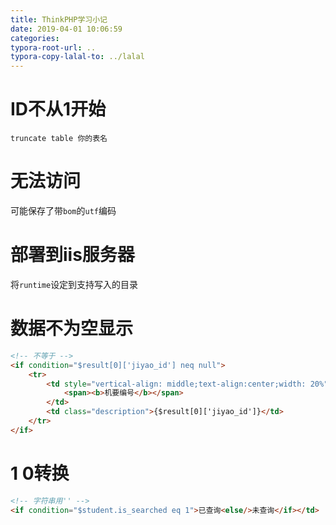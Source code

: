 ```yaml
---
title: ThinkPHP学习小记
date: 2019-04-01 10:06:59
categories:
typora-root-url: ..
typora-copy-lalal-to: ../lalal
---
```


# ID不从1开始
`truncate table 你的表名`

# 无法访问
可能保存了带`bom`的`utf`编码

# 部署到iis服务器
将`runtime`设定到支持写入的目录

# 数据不为空显示
```html
<!-- 不等于 -->
<if condition="$result[0]['jiyao_id'] neq null">
	<tr>
        <td style="vertical-align: middle;text-align:center;width: 20%">
            <span><b>机要编号</b></span>
        </td>
        <td class="description">{$result[0]['jiyao_id']}</td>
    </tr>
</if>
```

# 1 0转换
```html
<!-- 字符串用'' -->
<if condition="$student.is_searched eq 1">已查询<else/>未查询</if></td>
```
